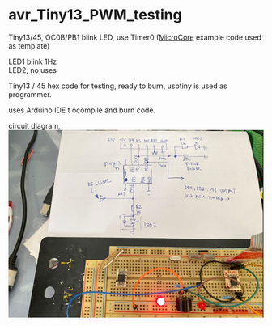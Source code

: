 # avr_Tiny13_PWM_testing
Tiny13/45, OC0B/PB1 blink LED, use Timer0 ([MicroCore](https://github.com/MCUdude/MicroCore) example code used as template)

LED1 blink 1Hz  
LED2, no uses

Tiny13 / 45 hex code for testing, ready to burn, usbtiny is used as programmer.  

uses Arduino IDE t ocompile and burn code.  

circuit diagram,  
![PB1_blink_test.JPG](PB1_blink_test.JPG) 
